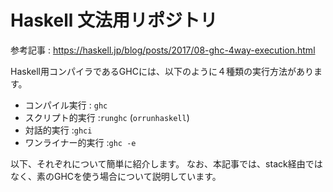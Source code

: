 # Haskell 文法用リポジトリ

参考記事 : https://haskell.jp/blog/posts/2017/08-ghc-4way-execution.html

Haskell用コンパイラであるGHCには、以下のように４種類の実行方法があります。

- コンパイル実行 : `ghc`
- スクリプト的実行 :`runghc` (`orrunhaskell`)
- 対話的実行 :`ghci`
- ワンライナー的実行 :`ghc -e`

以下、それぞれについて簡単に紹介します。
なお、本記事では、stack経由ではなく、素のGHCを使う場合について説明しています。
